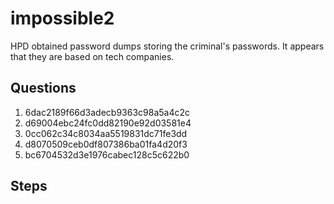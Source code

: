 # impossible2
HPD obtained password dumps storing the criminal's passwords. It appears that they are based on tech companies.

## Questions
1. 6dac2189f66d3adecb9363c98a5a4c2c
2. d69004ebc24fc0dd82190e92d03581e4
3. 0cc062c34c8034aa5519831dc71fe3dd
4. d8070509ceb0df807386ba01fa4d20f3
5. bc6704532d3e1976cabec128c5c622b0

## Steps
